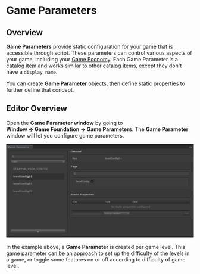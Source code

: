 # Game Parameters

## Overview

__Game Parameters__ provide static configuration for your game that is accessible through script. These parameters can control various aspects of your game, including your [Game Economy](../GameSystems/GameEconomy.md). Each Game Parameter is a [catalog item] and works similar to other [catalog items], except they don't have a `display name`.  

You can create __Game Parameter__ objects, then define static properties to further define that concept.

## Editor Overview

Open the __Game Parameter window__ by going to __Window → Game Foundation → Game Parameters__.
The __Game Parameter__ window will let you configure game parameters.

![An overview of the Game Parameter Window](../images/game-parameter-window.png)

In the example above, a __Game Parameter__ is created per game level. This game parameter can be an approach to set up the difficulty of the levels in a game, or toggle some features on or off according to difficulty of game level.


[catalog item]:  ../Catalog.md#Catalog-Items
[catalog items]: ../Catalog.md#Catalog-Items
